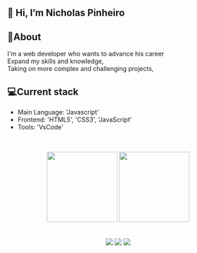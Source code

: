 ## 👋 Hi, I’m Nicholas Pinheiro

## 👤About
I'm a web developer who wants to advance his career </br>
Expand my skills and knowledge, </br>
Taking on more complex and challenging projects, </br>

## 💻Current stack
- Main Language: 'Javascript'
- Frontend: 'HTML5', 'CSS3', 'JavaScript'
- Tools: 'VsCode'

</br>
</br>

<div align="center">
  <img height="160em" src="https://github-readme-stats.vercel.app/api?username=nicholasvp&show_icons=true&theme=merko&include_all_commits=true&count_private=true"/>
  <img height="160em" src="https://github-readme-stats.vercel.app/api/top-langs/?username=nicholasvp&layout=compact&langs_count=7&theme=merko"/>
</div>

</br>
</br>
<div align="center"> 
  <a href="https://www.linkedin.com/in/nicholas-pinheiro-32b3a4247/" target="_blank"><img src="https://img.shields.io/badge/-LinkedIn-%230077B5?style=for-the-badge&logo=linkedin&logoColor=white" target="_blank"></a>
  <a href = "mailto:nicholasvpinheiron@gmail.com"><img src="https://img.shields.io/badge/-Gmail-%23333?style=for-the-badge&logo=gmail&logoColor=white" target="_blank"></a>
  <a href="https://instagram.com/nicholasvinicius_" target="_blank"><img src="https://img.shields.io/badge/-Instagram-%23E4405F?style=for-the-badge&logo=instagram&logoColor=white" target="_blank"></a>
</div>
